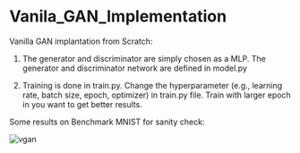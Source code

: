 # Vanila_GAN_Implementation
Vanilla GAN implantation from Scratch:

1) The generator and discriminator are simply chosen as a MLP. The generator and discriminator network are defined in model.py

2) Training is done in train.py. Change the hyperparameter (e.g., learning rate, batch size, epoch, optimizer) in train.py file. Train with larger epoch in you want to get better results.

Some results on Benchmark MNIST for sanity check:

![vgan](https://user-images.githubusercontent.com/29463052/212501879-d7a1c35b-526a-443b-8d17-e82894d56841.jpg)



